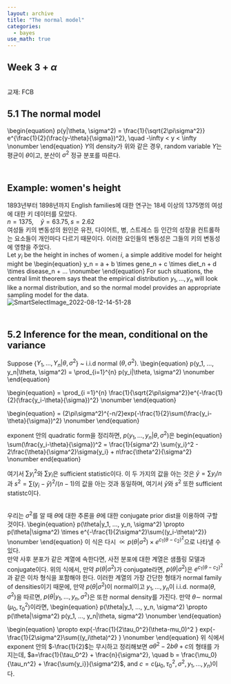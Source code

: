 ```yaml
---
layout: archive
title: "The normal model"
categories:
  - bayes
use_math: true
---
```



## Week 3 + $\alpha$

<br>교재: FCB  

5.1 The normal model
----------------------
\begin{equation}
p(y|\theta, \sigma^2) = \frac{1}{\sqrt{2\pi\sigma^2}} e^{\frac{1}{2}(\frac{y-\theta}{\sigma})^2}, \quad -\infty < y < \infty
\nonumber
\end{equation}
$Y$의 density가 위와 같은 경우, random variable $Y$는 평균이 $\theta$이고, 분산이 $\sigma^2$ 정규 분포를 따른다.  

<br>Example: women's height
--------------------
1893년부터 1898년까지 English families에 대한 연구는 18세 이상의 1375명의 여성에 대한 키 데이터를 모았다.  
$n = 1375,\quad \bar{y} = 63.75, s = 2.62$  
여성들 키의 변동성의 원인은 유전, 다이어트, 병, 스트레스 등 인간의 성장을 컨트롤하는 요소들이 개인마다 다르기 때문이다. 이러한 요인들의 변동성은 그들의 키의 변동성에 영향을 주었다.    
Let $y_i$ be the height in inches of women $i$, a simple additive model for height might be
\begin{equation}
y_n = a + b \times gene_n + c \times diet_n + d \times disease_n + ...
\nonumber
\end{equation}
For such situations, the central limit theorem says theat the empirical distribution $y_1, ..., y_n$ will look like a normal distribution, and so the normal model provides an appropriate sampling model for the data.  
![SmartSelectImage_2022-08-12-14-51-28](https://user-images.githubusercontent.com/108905986/184626233-b1c4c961-badd-4258-9772-a32706a5ee46.png)  


<br> 5.2 Inference for the mean, conditional on the variance
----------------------
Suppose {$Y_1, ..., Y_n|\theta, \sigma^2$} ~ i.i.d normal $(\theta, \sigma^2)$.
\begin{equation}
p(y_1, ..., y_n|\theta, \sigma^2) = \prod_{i=1}^{n} p(y_i|\theta, \sigma^2)
\nonumber
\end{equation}

\begin{equation}
= \prod_{i =1}^{n} \frac{1}{\sqrt{2\pi\sigma^2}}e^{-\frac{1}{2}(\frac{y_i-\theta}{\sigma})^2}
\nonumber
\end{equation}

\begin{equation}
= (2\pi\sigma^2)^{-n/2}exp\{-\frac{1}{2}\sum(\frac{y_i-\theta}{\sigma})^2\}
\nonumber
\end{equation}

exponent 안의 quadratic form을 정리하면, $p(y_1, ..., y_n|\theta, \sigma^2)$은
begin{equation}
\sum(\frac{y_i-\theta}{\sigma})^2 = \frac{1}{sigma^2} \sum{y_i}^2 - 2\frac{\theta}{\sigma^2}\sigma{y_i} + n\frac{\theta^2}{\sigma^2} 
\nonumber
end{equation}

여기서 $\sum{y_i}^2$와 $\sum{y_i}$은 sufficient statistic이다. 이 두 가지의 값을 아는 것은 $\bar{y} = \sum{y_i}/n$과 $s^2 = \sum{(y_i-\bar{y})^2}/(n-1)$의 값을 아는 것과 동일하며, 여기서 $\bar{y}$와 $s^2$ 또한 sufficient statistc이다.   

<br>우리는 $\sigma^2$를 알 때 $\theta$에 대한 추론을 $\theta$에 대한 conjugate prior dist을 이용하여 구할 것이다. 
\begin{equation}
p(\theta|y_1, ..., y_n, \sigma^2) \propto p(\theta|\sigma^2) \times e^{-\frac{1}{2\sigma^2}\sum{(y_i-\theta)^2}}
\nonumber
\end{equation}
이 식은 다시 $\propto p(\theta|\sigma^2) \times e^{c_1(\theta-c_2)^2}$으로 나타낼 수 있다.  
만약 사후 분포가 같은 계열에 속한다면, 사전 분포에 대한 계열은 샘플링 모델과 conjugate이다. 위의 식에서, 만약 $p(\theta|\sigma^2)$가 conjugate라면, $p(\theta|\sigma^2)$은 $e^{c_1(\theta-c_2)^2}$과 같은 이차 형식을 포함해야 한다. 이러한 계열의 가장 간단한 형태가 normal family of densities이기 때문에, 만약 $p(\theta|\sigma^2)$이 normal이고 $y_1,..., y_n$이 i.i.d. norma($\theta, \sigma^2$)을 따르면, $p(\theta|y_1, ..., y_n, \sigma^2)$은 또한 normal density를 가진다. 만약 $\theta \sim$ normal $(\mu_0, \tau_0^2)$이라면,
\begin{equation}
p(\theta|y_1, ..., y_n, \sigma^2) \propto p(\theta|\sigma^2) p(y_1, ..., y_n|\theta, sigma^2)
\nonumber
\end{equation}

\begin{equation}
\propto exp\{-\frac{1}{2\tau_0^2}(\theta-mu_0)^2 \} exp\{-\frac{1}{2\sigma^2}\sum{(y_i\theta)^2} \}
\nonumber
\end{equation}
위 식에서 exponent 안의 $-\frac{1}{2}$는 무시하고 정리해보면 $a\theta^2 -2b\theta + c$의 형태를 가지는데, $a=\frac{1}{\tau_0^2} + \frac{n}{\sigma^2}, \quad b = \frac{\mu_0}{\tau_n^2} + \frac{\sum{y_i}}{\sigma^2}$, and $c = c(\mu_0, \tau_0^2, \sigma^2, y_1, ..., y_n)$이다. 


